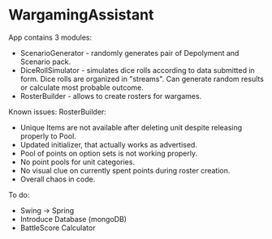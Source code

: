 # WargamingAssistant
App contains 3 modules:
  - ScenarioGenerator - randomly generates pair of Depolyment and Scenario pack.
  - DiceRollSimulator - simulates dice rolls according to data submitted in form. Dice rolls are organized in "streams". Can generate random results or calculate most probable outcome.
  - RosterBuilder - allows to create rosters for wargames.
  
 Known issues:
  RosterBuilder:
  - Unique Items are not available after deleting unit despite releasing properly to Pool.
  - Updated initializer, that actually works as advertised.
  - Pool of points on option sets is not working properly.
  - No point pools for unit categories.
  - No visual clue on currently spent points during roster creation.
  - Overall chaos in code.
 
 To do:
  - Swing -> Spring
  - Introduce Database (mongoDB)
  - BattleScore Calculator

